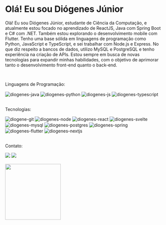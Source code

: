 <h1>Olá! Eu sou Diógenes Júnior</h1>

<p>
Olá! Eu sou Diógenes Júnior, estudante de Ciência da Computação, e atualmente estou focado no aprendizado de ReactJS, Java com Spring Boot e C# com .NET. Também estou explorando o desenvolvimento mobile com Flutter. Tenho uma base sólida em linguagens de programação como Python, JavaScript e TypeScript, e sei trabalhar com Node.js e Express. No que diz respeito a bancos de dados, utilizo MySQL e PostgreSQL e tenho experiência na criação de APIs. Estou sempre em busca de novas tecnologias para expandir minhas habilidades, com o objetivo de aprimorar tanto o desenvolvimento front-end quanto o back-end.
</p>
<br>
<p>Linguagens de Programação:</p>
<div style="display: inline_block">
  <img align="center" alt="diogenes-java" src="https://img.shields.io/badge/Java-ED8B00?style=for-the-badge&logo=openjdk&logoColor=white">
  <img align="center" alt="diogenes-python" src="https://img.shields.io/badge/Python-3776AB?style=for-the-badge&logo=python&logoColor=white">
  <img align="center" alt="diogenes-js" src="https://img.shields.io/badge/JavaScript-F7DF1E?style=for-the-badge&logo=javascript&logoColor=black">
  <img align="center" alt="diogenes-typescript" src="https://img.shields.io/badge/TypeScript-3178C6?logo=TypeScript&logoColor=FFF&style=for-the-badge">
</div>
<br>
<p>Tecnologias:</p>
<div>
  <img align="center" alt="diogene-git" src="https://img.shields.io/badge/GIT-E44C30?style=for-the-badge&logo=git&logoColor=white">
  <img align="center" alt="diogenes-node" src="https://img.shields.io/badge/Node.js-43853D?style=for-the-badge&logo=node.js&logoColor=white">
  <img align="center" alt="diogenes-react" src="https://img.shields.io/badge/React-20232A?style=for-the-badge&logo=react&logoColor=61DAFB">
  <img align="center" alt="diogenes-svelte" src="https://img.shields.io/badge/Svelte-4A4A55?style=for-the-badge&logo=svelte">
  <img align="center" alt="diogenes-mysql" src="https://img.shields.io/badge/MySQL-00000F?style=for-the-badge&logo=mysql&logoColor=white">
  <img align="center" alt="diogenes-postgres" src="https://img.shields.io/badge/PostgreSQL-316192?style=for-the-badge&logo=postgresql&logoColor=white">
  <img align="center" alt="diogenes-spring" src="https://img.shields.io/badge/Spring-6DB33F?style=for-the-badge&logo=spring&logoColor=white">
  <img align="center" alt="diogenes-flutter" src="https://img.shields.io/badge/Flutter-blue?style=for-the-badge&logo=flutter&logoColor=white">
  <img align="center" alt="diogenes-nextjs" src="https://img.shields.io/badge/next.js-000000?style=for-the-badge&logo=nextdotjs&logoColor=white">
</div>
<br>
<p>Contato:</p>
<div style="display: inline_block">
  <a href="https://www.instagram.com/diogenes.medeiros.y/" target="_blank"><img src="https://img.shields.io/badge/Instagram-E4405F?style=for-the-badge&logo=instagram&logoColor=white"></a>
  <a href="https://www.linkedin.com/in/diogenesmedeirosy/" target="_blank"><img src="https://img.shields.io/badge/LinkedIn-0077B5?style=for-the-badge&logo=linkedin&logoColor=white"></a>
</div>

<br>

<div style="display: inline_block"> 
  <img height="180em" src="https://github-readme-stats.vercel.app/api?username=diogenesmedeiros&show_icons=true&theme=dark"/> 
</div>
